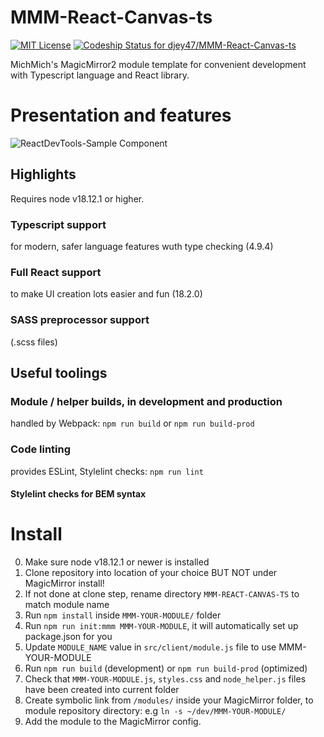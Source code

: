 # MMM-React-Canvas-ts
[ ![MIT License](https://img.shields.io/badge/license-MIT-blue.svg)](http://choosealicense.com/licenses/mit)
[![Codeship Status for djey47/MMM-React-Canvas-ts](https://app.codeship.com/projects/0a18b0a8-549a-4dc0-90ba-8c4a4da16876/status?branch=master)](https://app.codeship.com/projects/462045)

MichMich's MagicMirror2 module template for convenient development with Typescript language and React library.

# Presentation and features

![ReactDevTools-Sample Component](https://github.com/djey47/MMM-React-Canvas-ts/raw/master/docs/ReactDevTools-Sample%20Component.png)

## Highlights

Requires node v18.12.1 or higher.

### Typescript support
for modern, safer language features wuth type checking (4.9.4)

### Full React support
to make UI creation lots easier and fun (18.2.0)

### SASS preprocessor support
(.scss files)

## Useful toolings

### Module / helper builds, in development and production
handled by Webpack: `npm run build` or `npm run build-prod`

### Code linting
provides ESLint, Stylelint checks: `npm run lint`

#### Stylelint checks for BEM syntax

# Install

0. Make sure node v18.12.1 or newer is installed
1. Clone repository into location of your choice BUT NOT under MagicMirror install!
2. If not done at clone step, rename directory `MMM-REACT-CANVAS-TS` to match module name
3. Run `npm install` inside `MMM-YOUR-MODULE/` folder
4. Run `npm run init:mmm MMM-YOUR-MODULE`, it will automatically set up package.json for you
5. Update `MODULE_NAME` value in `src/client/module.js` file to use MMM-YOUR-MODULE
6. Run `npm run build` (development) or `npm run build-prod` (optimized)
7. Check that `MMM-YOUR-MODULE.js`, `styles.css` and `node_helper.js` files have been created into current folder
8. Create symbolic link from `/modules/` inside your MagicMirror folder, to module repository directory: e.g `ln -s ~/dev/MMM-YOUR-MODULE/`
9. Add the module to the MagicMirror config.
